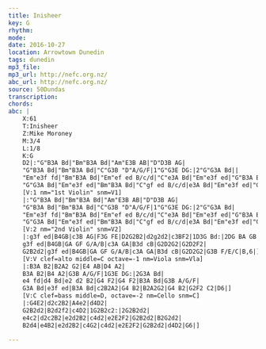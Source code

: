 ```yaml
---
title: Inisheer
key: G
rhythm: 
mode:
date: 2016-10-27
location: Arrowtown Dunedin
tags: dunedin
mp3_file:
mp3_url: http://nefc.org.nz/
abc_url: http://nefc.org.nz/
source: 50Dundas
transcription:
chords: 
abc: |
    X:61
    T:Inisheer
    Z:Mike Moroney
    M:3/4
    L:1/8
    K:G
    D2|:"G"B3A Bd|"Bm"B3A Bd|"Am"E3B AB|"D"D3B AG|
    "G"B3A Bd|"Bm"B3A Bd|"C"G3B "D"A/G/F|1"G"G3E DG:|2"G"G3A Bd||
    "Em"e3f fd|"Bm"B3A Bd|"Em"ef ed B/c/d|"C"e3A Bd|"Em"e3f ed|"G"B3A Bd|G3B "D"A/G/F|
    "G"G3A Bd|"Em"e3f ed|"Bm"B3A Bd|"C"gf ed B/c/d|e3A Bd|"Em"e3f ed|"G"B3A Bd|"D"D3B A/G/F|"G"G4||D2|
    [V:1 nm="1st Violin" snm=V1]
    |:"G"B3A Bd|"Bm"B3A Bd|"Am"E3B AB|"D"D3B AG|
    "G"B3A Bd|"Bm"B3A Bd|"C"G3B "D"A/G/F|1"G"G3E DG:|2"G"G3A Bd|
    "Em"e3f fd|"Bm"B3A Bd|"Em"ef ed B/c/d|"C"e3A Bd|"Em"e3f ed|"G"B3A Bd|G3B "D"A/G/F|
    "G"G3A Bd|"Em"e3f ed|"Bm"B3A Bd|"C"gf ed B/c/d|e3A Bd|"Em"e3f ed|"G"B3A Bd|"D"D3B A/G/F|"G"G6|]
    [V:2 nm="2nd Violin" snm=V2]
    |:g3f ed|B4GB|c3B AG|F3G FE|D2G2B2|d2g2d2|c3BF2|1D3G Bd:|2DG BA GB|
    g3f ed|B4GB|GA GF G/A/B|c3A GA|B3d cB|G2D2G2|G2D2F2|
    G2B2d2|g3f ed|B4GB|GA GF G/A/B|c3A GA|B3d cB|G2D2G2|G3B F/E/C|B,6|]
    [V:V clef=alto middle=C octave=-1 nm=Viola snm=Vla]
    |:B3A B2|B2A2 G2|E4 AB|D4 A2|
    B3A B2|B4 A2|G3B A/G/F|1G3E DG:|2G3A Bd|
    e4 fd|d4 Bd|e2 d2 B2|G4 F2|G4 F2|B3A Bd|G3B A/G/F|
    G3A Bd|e3f ed|B3A Bd|c2B2A2|G4 B2|B2A2G2|G4 B2|G2F2 C2|D6|]
    [V:C clef=bass middle=D, octave=-2 nm=Cello snm=C]
    |:G4E2|d2c2B2|A4e2|d4D2|
    G2B2d2|B2d2f2|c4D2|1G2B2c2:|2G2B2d2|
    e4c2|d2c2B2|e2d2B2|c4d2|e2E2F2|G2B2d2|B2G2d2|
    B2d4|e4B2|e2d2B2|c4G2|c4d2|e2E2F2|G2B2d2|d4D2|G6|]

---
```

